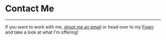 # Contact Me

---

If you want to work with me, [shoot me an email](mailto:sean.p.reichel@gmail.com?subject=FreelanceProject) or head over to my [Fiverr](https://fiverr.com/seanreichel) and take a look at what I'm offering!
